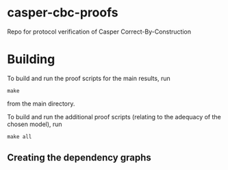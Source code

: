 # casper-cbc-proofs
Repo for protocol verification of Casper Correct-By-Construction

# Building

To build and run the proof scripts for the main results, run

```
make
```

from the main directory.

To build and run the additional proof scripts (relating to the adequacy of the
chosen model), run

```
make all
```

## Creating the dependency graphs


